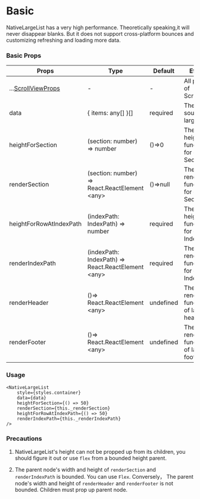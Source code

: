 # Basic

NativeLargeList has a very high performance. Theoretically speaking,it will never disappear blanks. But it does not support cross-platform bounces and customizing refreshing and loading more data.

### Basic Props

Props  |  Type  |  Default  |  Effect  
---- | ------ | --------- | --------
...[ScrollViewProps](http://facebook.github.io/react-native/docs/scrollview) | - | - | All props of ScrollView
data | { items: any[] }[] | required | The data source of largelist
heightForSection | (section: number) => number | ()=>0 | The height function for every Section
renderSection | (section: number) => React.ReactElement &lt;any> | ()=>null | The render function for every Section
heightForRowAtIndexPath | (indexPath: IndexPath) => number | required | The height function for every IndexPath
renderIndexPath | (indexPath: IndexPath) => React.ReactElement &lt;any> | required | The render function for every IndexPath
renderHeader | ()=> React.ReactElement &lt;any> | undefined | The render function of largelist header
renderFooter | ()=> React.ReactElement &lt;any> | undefined | The render function of largelist footer

### Usage

```$js
<NativeLargeList
    style={styles.container}
    data={data}
    heightForSection={() => 50}
    renderSection={this._renderSection}
    heightForRowAtIndexPath={() => 50}
    renderIndexPath={this._renderIndexPath}
/>
```


### Precautions
1. NativeLargeList's height can not be propped up from its children, you should figure it out or use `flex` from a bounded height parent.

2. The parent node's width and height of `renderSection` and `renderIndexPath` is bounded. You can use `Flex`.
Conversely， The parent node's width and height of `renderHeader` and `renderFooter` is not bounded. Children must prop up parent node.
